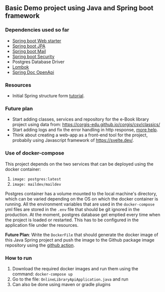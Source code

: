 ## Basic Demo project using Java and Spring boot framework

### Dependencies used so far
- [Spring boot Web starter](https://spring.io/guides/gs/spring-boot/)
- [Spring boot JPA](https://spring.io/guides/gs/accessing-data-jpa/)
- [Spring boot Mail](https://docs.spring.io/spring-framework/docs/3.2.x/spring-framework-reference/html/mail.html)
- [Spring boot Security](https://spring.io/guides/gs/securing-web/)
- Postgres Database Driver
- [Lombok](https://projectlombok.org/)
- [Spring Doc OpenApi](https://springdoc.org/)

### Resources 
- Initial Spring structure form [tutorial](https://www.youtube.com/watch?v=QwQuro7ekvc).

### Future plan
- Start adding classes, services and repository for the e-Book library project using data from: https://corgis-edu.github.io/corgis/csv/classics/
- Start adding logs and fix the error handling in http response, [more help](https://www.baeldung.com/rest-api-error-handling-best-practices).
- Think about creating a web-app as a front-end tool for the project, probabily using Javascript framework of https://svelte.dev/.

### Use of docker-compose
This project depends on the two services that can be deployed using the docker container:
1. `image: postgres:latest`
2. `image: maildev/maildev`

Postgres container has a volume mounted to the local machine's directory, which can be varied depending on the OS on which the docker container is running. All the environment variables that are used in the `docker-compose` yml files are stored in the `.env` file that should be git ignored in the production. At the moment, postgres database get emptied every time when the project is loaded or restarted. This has to be configured in the application file under the resources.

**Future Plan**: Write the `DockerFile` that should generate the docker image of this Java Spring project and push the image to the Github package image repository using the [github action](https://docs.github.com/en/actions/guides/publishing-docker-images).

### How to run
1. Download the required docker images and run them using the command: `docker-compose up`
2. Go to the file: `OnlineLibraryApiApplication.java` and run 
3. Can also be done using maven or gradle plugins